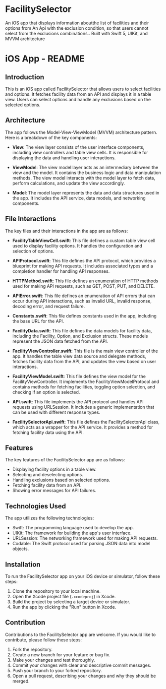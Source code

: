 # FacilitySelector
An iOS app that displays information aboutthe list of facilities and their options from An Api with the exclusion condition, so that users cannot select from the exclusions combinations.. Built with Swift 5, UIKit, and MVVM architecture

# iOS App - README

## Introduction

This is an iOS app called FacilitySelector that allows users to select facilities and options. It fetches facility data from an API and displays it in a table view. Users can select options and handle any exclusions based on the selected options.

## Architecture

The app follows the Model-View-ViewModel (MVVM) architecture pattern. Here is a breakdown of the key components:

- **View**: The view layer consists of the user interface components, including view controllers and table view cells. It is responsible for displaying the data and handling user interactions.

- **ViewModel**: The view model layer acts as an intermediary between the view and the model. It contains the business logic and data manipulation methods. The view model interacts with the model layer to fetch data, perform calculations, and update the view accordingly.

- **Model**: The model layer represents the data and data structures used in the app. It includes the API service, data models, and networking components.

## File Interactions

The key files and their interactions in the app are as follows:

- **FacilityTableViewCell.swift**: This file defines a custom table view cell used to display facility options. It handles the configuration and selection of options.

- **APIProtocol.swift**: This file defines the API protocol, which provides a blueprint for making API requests. It includes associated types and a completion handler for handling API responses.

- **HTTPMethod.swift**: This file defines an enumeration of HTTP methods used for making API requests, such as GET, POST, PUT, and DELETE.

- **APIError.swift**: This file defines an enumeration of API errors that can occur during API interactions, such as invalid URL, invalid response, decoding error, and request failure.

- **Constants.swift**: This file defines constants used in the app, including the base URL for the API.

- **FacilityData.swift**: This file defines the data models for facility data, including the Facility, Option, and Exclusion structs. These models represent the JSON data fetched from the API.

- **FacilityViewController.swift**: This file is the main view controller of the app. It handles the table view data source and delegate methods, fetches facility data from the API, and updates the view based on user interactions.

- **FacilityViewModel.swift**: This file defines the view model for the FacilityViewController. It implements the FacilityViewModelProtocol and contains methods for fetching facilities, toggling option selection, and checking if an option is selected.

- **API.swift**: This file implements the API protocol and handles API requests using URLSession. It includes a generic implementation that can be used with different response types.

- **FacilitySelectorApi.swift**: This file defines the FacilitySelectorApi class, which acts as a wrapper for the API service. It provides a method for fetching facility data using the API.

## Features

The key features of the FacilitySelector app are as follows:

- Displaying facility options in a table view.
- Selecting and deselecting options.
- Handling exclusions based on selected options.
- Fetching facility data from an API.
- Showing error messages for API failures.

## Technologies Used

The app utilizes the following technologies:

- Swift: The programming language used to develop the app.
- UIKit: The framework for building the app's user interface.
- URLSession: The networking framework used for making API requests.
- Codable: The Swift protocol used for parsing JSON data into model objects.

## Installation

To run the FacilitySelector app on your iOS device or simulator, follow these steps:

1. Clone the repository to your local machine.
2. Open the Xcode project file (`.xcodeproj`) in Xcode.
3. Build the project by selecting a target device or simulator.
4. Run the app by clicking the "Run" button in Xcode.

## Contribution

Contributions to the FacilitySelector app are welcome. If you would like to contribute, please follow these steps:

1. Fork the repository.
2. Create a new branch for your feature or bug fix.
3. Make your changes and test thoroughly.
4. Commit your changes with clear and descriptive commit messages.
5. Push your branch to your forked repository.
6. Open a pull request, describing your changes and why they should be merged.

